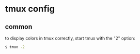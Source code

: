 # tmux config

## common
to display colors in tmux correctly, start tmux with the "2" option:
```sh
$ tmux -2 
```
